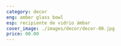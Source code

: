 ```yaml
---
category: decor
eng: amber glass bowl
esp: recipiente de vidrio ámbar
cover_image: ./images/decor/decor-08.jpg
price: 00.00
---
```

 
